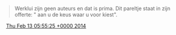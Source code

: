 > Werklui zijn geen auteurs en dat is prima\. Dit pareltje staat in zijn offerte: " aan u de keus waar u voor kiest"\.

<img src="../../media/tweet.ico" width="12" /> [Thu Feb 13 05:55:25 +0000 2014](https://twitter.com/DromerDenker/status/433841820238610432)